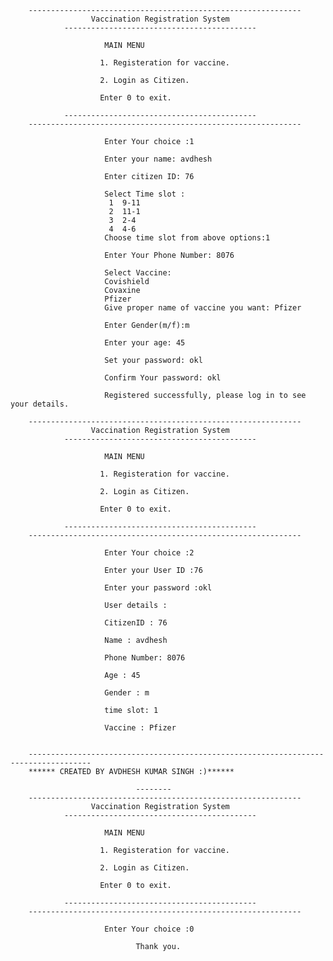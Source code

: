         -------------------------------------------------------------
                      Vaccination Registration System 
                -------------------------------------------

                         MAIN MENU

                        1. Registeration for vaccine.

                        2. Login as Citizen.

                        Enter 0 to exit.

                -------------------------------------------
        -------------------------------------------------------------

                         Enter Your choice :1

                         Enter your name: avdhesh

                         Enter citizen ID: 76

                         Select Time slot :
                          1  9-11
                          2  11-1
                          3  2-4
                          4  4-6
                         Choose time slot from above options:1

                         Enter Your Phone Number: 8076   

                         Select Vaccine:
                         Covishield  
                         Covaxine 
                         Pfizer
                         Give proper name of vaccine you want: Pfizer

                         Enter Gender(m/f):m

                         Enter your age: 45

                         Set your password: okl

                         Confirm Your password: okl

                         Registered successfully, please log in to see your details.

        -------------------------------------------------------------
                      Vaccination Registration System 
                -------------------------------------------

                         MAIN MENU

                        1. Registeration for vaccine.

                        2. Login as Citizen.

                        Enter 0 to exit.

                -------------------------------------------
        -------------------------------------------------------------

                         Enter Your choice :2

                         Enter your User ID :76

                         Enter your password :okl

                         User details :

                         CitizenID : 76

                         Name : avdhesh

                         Phone Number: 8076

                         Age : 45

                         Gender : m

                         time slot: 1

                         Vaccine : Pfizer


        ------------------------------------------------------------------------------------
        ****** CREATED BY AVDHESH KUMAR SINGH :)******

                                --------
        -------------------------------------------------------------
                      Vaccination Registration System 
                -------------------------------------------

                         MAIN MENU

                        1. Registeration for vaccine.

                        2. Login as Citizen.

                        Enter 0 to exit.

                -------------------------------------------
        -------------------------------------------------------------

                         Enter Your choice :0

                                Thank you.

